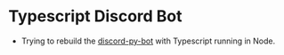 # Typescript Discord Bot

- Trying to rebuild the [discord-py-bot](https://github.com/constanedes/discord-py-bot) with Typescript running in Node.
